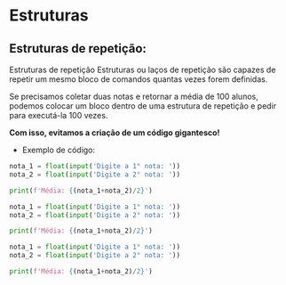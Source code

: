 # Estruturas 

## Estruturas de repetição:

Estruturas de repetição
Estruturas ou laços de repetição são capazes de repetir um mesmo bloco de comandos quantas vezes forem definidas.

Se precisamos coletar duas notas e retornar a média de 100 alunos, podemos colocar um bloco dentro de uma estrutura de repetição e pedir para executá-la 100 vezes.

**Com isso, evitamos a criação de um código gigantesco!**

- Exemplo de código:

```py
nota_1 = float(input('Digite a 1° nota: '))
nota_2 = float(input('Digite a 2° nota: '))

print(f'Média: {(nota_1+nota_2)/2}')

nota_1 = float(input('Digite a 1° nota: '))
nota_2 = float(input('Digite a 2° nota: '))

print(f'Média: {(nota_1+nota_2)/2}')

nota_1 = float(input('Digite a 1° nota: '))
nota_2 = float(input('Digite a 2° nota: '))

print(f'Média: {(nota_1+nota_2)/2}')
```